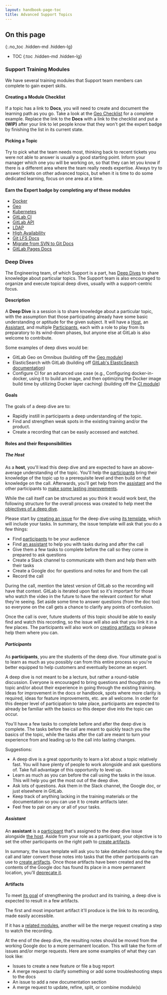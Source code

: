 ```yaml
---
layout: handbook-page-toc
title: Advanced Support Topics
---
```


## On this page
{:.no_toc .hidden-md .hidden-lg}

- TOC
{:toc .hidden-md .hidden-lg}

### Support Training Modules

We have several training modules that Support team members can complete to gain expert skills.

#### Creating a Module Checklist

If a topic has a link to **Docs**, you will need to create and document the learning path as you go. Take a look at the [Geo Checklist](https://gitlab.com/gitlab-com/support/support-training/blob/master/.gitlab/issue_templates/Geo.md) for a complete example. Replace the link to the **Docs** with a link to the checklist and put a **(WIP)** after your link to let people know that they won't get the expert badge by finishing the list in its current state.

#### Picking a Topic

Try to pick what the team needs most, thinking back to recent tickets you were not able to answer is usually a good starting point. Inform your manager which one you will be working on, so that they can let you know if there is a different area where the team really needs expertise. Always try to answer tickets on other advanced topics, but when it is time to do some dedicated learning, focus on one area at a time.

#### Earn the Expert badge by completing any of these modules

- [Docker](https://gitlab.com/gitlab-com/support/support-training/blob/master/.gitlab/issue_templates/Docker.md)
- [Geo](https://gitlab.com/gitlab-com/support/support-training/blob/master/.gitlab/issue_templates/Geo.md)
- [Kubernetes](https://gitlab.com/gitlab-com/support/support-training/blob/master/.gitlab/issue_templates/Kubernetes.md)
- [GitLab CI](https://gitlab.com/gitlab-com/support/support-training/blob/master/.gitlab/issue_templates/CI.md)
- [GitLab API](https://gitlab.com/gitlab-com/support/support-training/blob/master/.gitlab/issue_templates/API.md)
- [LDAP](https://gitlab.com/gitlab-com/support/support-training/blob/master/.gitlab/issue_templates/LDAP.md)
- [High Availability](https://gitlab.com/gitlab-com/support/support-training/blob/master/.gitlab/issue_templates/HA.md)
- [Git LFS Docs](https://docs.gitlab.com/ee/topics/git/lfs/index.html)
- [Migrate from SVN to Git Docs](https://docs.gitlab.com/ee/user/project/import/svn.html)
- [GitLab Pages Docs](https://docs.gitlab.com/ee/administration/pages/index.html)

### Deep Dives

The Engineering team, of which Support is a part, has [Deep Dives](/handbook/communication/deep-dives) to share knowledge about particular topics. The Support team is also encouraged to organize and execute topical deep dives, usually with a support-centric focus.

#### Description

A **Deep Dive** is a session is to share knowledge about a particular topic, with the assumption that those participating already have some basic understanding or aptitude for the given subject. It will have a [Host](#the-host), an [Assistant](#assistant), and multiple [Participants](#participants), each with a role to play from its preparatory to its wind-down phases, but anyone else at GitLab is also welcome to contribute.

Some examples of deep dives would be:

- GitLab Geo on Omnibus (building off the [Geo module](https://gitlab.com/gitlab-com/support/support-training/blob/master/.gitlab/issue_templates/Geo.md))
- ElasticSearch with GitLab (building off [GitLab's ElasticSearch documentation](https://docs.gitlab.com/ee/integration/elasticsearch.html))
- Configure CI for an advanced use case (e.g., Configuring docker-in-docker, using it to build an image, and then optimizing the Docker image build time by utilizing Docker layer caching) (building off the [CI module](https://gitlab.com/gitlab-com/support/support-training/blob/master/.gitlab/issue_templates/CI.md))

#### Goals

The goals of a deep dive are to:
- Rapidly instill in participants a deep understanding of the topic.
- Find and strengthen weak spots in the existing training and/or the product.
- Create a recording that can be easily accessed and watched.

#### Roles and their Responsibilities

##### The Host

As a **host**, you'll lead this deep dive and are expected to have an above-average understanding of the topic. You'll help the [participants](#participants) bring their knowledge of the topic up to a prerequisite level and then build on that knowledge on the call. Afterwards, you'll get help from the [assistant](#assistant) and the other participants to [make some lasting improvements](#artifacts).

While the call itself can be structured as you think it would work best, the following structure for the overall process was created to help meet the [objectives of a deep dive](#goals).

Please start by [creating an issue](https://gitlab.com/gitlab-com/support/support-team-meta/issues) for the deep dive using [its template](https://gitlab.com/gitlab-com/support/support-team-meta/blob/master/.gitlab/issue_templates/Deep%20Dive.md), which will include your tasks. In summary, the issue template will ask that you do a few things:

- Find [participants](#participants) to be your audience
- Find [an assistant](#assistant) to help you with tasks during and after the call
- Give them a few tasks to complete before the call so they come in prepared to ask questions
- Create a Slack channel to communicate with them and help them with their tasks
- Create a Google doc for questions and notes for and from the call
- Record the call

During the call, mention the latest version of GitLab so the recording will have that context. GitLab is iterated upon fast so it's important for those who watch the video in the future to have the relevant context for what they're seeing. Set aside some time to answer questions (from the doc too) so everyone on the call gets a chance to clarify any points of confusion.

Once the call is over, future students of this topic should be able to easily find and watch this recording, so the issue will also ask that you link it in a few places. The participants will also work on [creating artifacts](#artifacts) so please help them where you can.

##### Participants

As **participants**, you are the students of the deep dive. Your ultimate goal is to learn as much as you possibly can from this entire process so you're better equipped to help customers and eventually become an expert.

A deep dive is not meant to be a lecture, but rather a round-table discussion. Everyone is encouraged to bring questions and thoughts on the topic and/or about their experience in going through the existing training. Ideas for improvement in the docs or handbook, spots where more clarity is required, ideas for feature improvements, etc. are all welcome. In order for this deeper level of participation to take place, participants are expected to already be familiar with the basics so this deeper dive into the topic can occur.

You'll have a few tasks to complete before and after the deep dive is complete. The tasks before the call are meant to quickly teach you the basics of the topic, while the tasks after the call are meant to turn your experience from and leading up to the call into lasting changes.

Suggestions:
- A deep dive is a great opportunity to learn a lot about a topic relatively fast. You will have plenty of people to work alongside and ask questions of. Take full advantage of this opportunity to level up.
- Learn as much as you can before the call using the tasks in the issue. This will help you get the most out of the deep dive.
- Ask lots of questions. Ask them in the Slack channel, the Google doc, or just elsewhere in GitLab.
- Keep track of anything lacking in the training materials or the documentation so you can use it to create artifacts later.
- Feel free to pair on any or all of your tasks.

##### Assistant

An **assistant** is a [participant](#participants) that's assigned to the deep dive issue alongside [the host](#the-host). Aside from your role as a participant, your objective is to set the other participants on the right path to [create artifacts](#artifacts).

In summary, the issue template will ask you to take detailed notes during the call and later convert those notes into tasks that the other participants can use to [create artifacts](#artifacts). Once those artifacts have been created and the contents of the Google doc has found its place in a more permanent location, you'll [deprecate it](/handbook/communication/#how-to-deprecate-a-google-doc).

#### Artifacts

To meet [its goal](#goals) of strengthening the product and its training, a deep dive is expected to result in a few artifacts.

The first and most important artifact it'll produce is the link to its recording, made easily accessible.

If it has a [related modules](#earn-the-expert-badge-by-completing-any-of-these-modules), another will be the merge request creating a step to watch the recording.

At the end of the deep dive, the resulting notes should be moved from the working Google doc to a more permanent location. This will take the form of issues and/or merge requests.  Here are some examples of what they can look like:
- Issues to create a new feature or file a bug report
- A merge request to clarify something or add some troubleshooting steps to the docs
- An issue to add a new documentation section
- A merge request to update, refine, split, or combine module(s)
